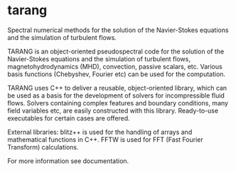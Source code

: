# tarang
Spectral numerical methods for the solution of the Navier-Stokes equations and the simulation of turbulent flows.

TARANG is an object-oriented pseudospectral code for the solution of the Navier-Stokes equations and the simulation of turbulent flows, magnetohydrodynamics (MHD), convection, passive scalars, etc. Various basis functions (Chebyshev, Fourier etc) can be used for the computation.

TARANG uses C++ to deliver a reusable, object-oriented library, which can be used as a basis for the development of solvers
for incompressible fluid flows. Solvers containing complex features and boundary conditions, many field variables etc, are
easily constructed with this library. Ready-to-use executables for certain cases are offered.

External libraries:
blitz++ is used for the handling of arrays and mathematical functions in C++.
FFTW is used for FFT (Fast Fourier Transform) calculations.

For more information see documentation.
